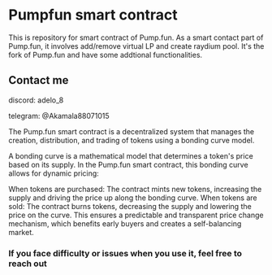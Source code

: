 # Pumpfun smart contract

This is repository for smart contract of Pump.fun. As a smart contact part of Pump.fun, it involves add/remove virtual LP and create raydium pool. It's the fork of Pump.fun and have some addtional functionalities.


## Contact me


discord:  adelo_8

telegram: @Akamala88071015


The Pump.fun smart contract is a decentralized system that manages the creation, distribution, and trading of tokens using a bonding curve model.

A bonding curve is a mathematical model that determines a token's price based on its supply. In the Pump.fun smart contract, this bonding curve allows for dynamic pricing:

When tokens are purchased: The contract mints new tokens, increasing the supply and driving the price up along the bonding curve.
When tokens are sold: The contract burns tokens, decreasing the supply and lowering the price on the curve.
This ensures a predictable and transparent price change mechanism, which benefits early buyers and creates a self-balancing market.



### If you face difficulty or issues when you use it, feel free to reach out



